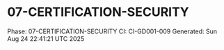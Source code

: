 # 07-CERTIFICATION-SECURITY
Phase: 07-CERTIFICATION-SECURITY
CI: CI-GD001-009
Generated: Sun Aug 24 22:41:21 UTC 2025
